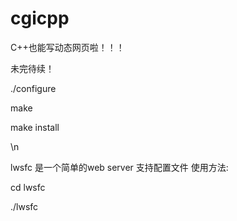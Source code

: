 # cgicpp
C++也能写动态网页啦！！！

未完待续！

./configure

make

make install

\n

lwsfc 是一个简单的web server 支持配置文件 使用方法:

cd lwsfc

./lwsfc
